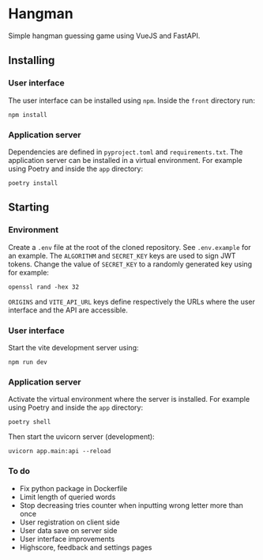 # Hangman

Simple hangman guessing game using VueJS and FastAPI.

## Installing

### User interface

The user interface can be installed using `npm`. Inside the `front` directory run:
```commandline
npm install
```
### Application server

Dependencies are defined in `pyproject.toml` and `requirements.txt`.
The application server can be installed in a virtual environment. For example using Poetry and inside the `app` directory:
```commandline
poetry install
```

## Starting

### Environment
Create a `.env` file at the root of the cloned repository. See `.env.example` for an example.
The `ALGORITHM` and `SECRET_KEY` keys are used to sign JWT tokens.
Change the value of `SECRET_KEY` to a randomly generated key using for example:
```commandline
openssl rand -hex 32
```
`ORIGINS` and `VITE_API_URL` keys define respectively the URLs where the user interface and the API are accessible.

### User interface

Start the vite development server using:
```commandline
npm run dev
```

### Application server
Activate the virtual environment where the server is installed. For example using Poetry and inside the `app` directory:
```commandline
poetry shell
```
Then start the uvicorn server (development):
```commandline
uvicorn app.main:api --reload
```

### To do
- Fix python package in Dockerfile
- Limit length of queried words
- Stop decreasing tries counter when inputting wrong letter more than once
- User registration on client side
- User data save on server side
- User interface improvements
- Highscore, feedback and settings pages
